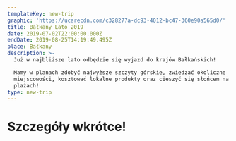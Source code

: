 ```yaml
---
templateKey: new-trip
graphic: 'https://ucarecdn.com/c328277a-dc93-4012-bc47-360e90a565d0/'
title: Bałkany Lato 2019
date: 2019-07-02T22:00:00.000Z
endDate: 2019-08-25T14:19:49.495Z
place: Bałkany
description: >-
  Już w najbliższe lato odbędzie się wyjazd do krajów Bałkańskich! 

  Mamy w planach zdobyć najwyższe szczyty górskie, zwiedzać okoliczne
  miejscowości, kosztować lokalne produkty oraz cieszyć się słońcem na rajskich
  plażach! 
type: new-trip
---
```

# Szczegóły wkrótce!

